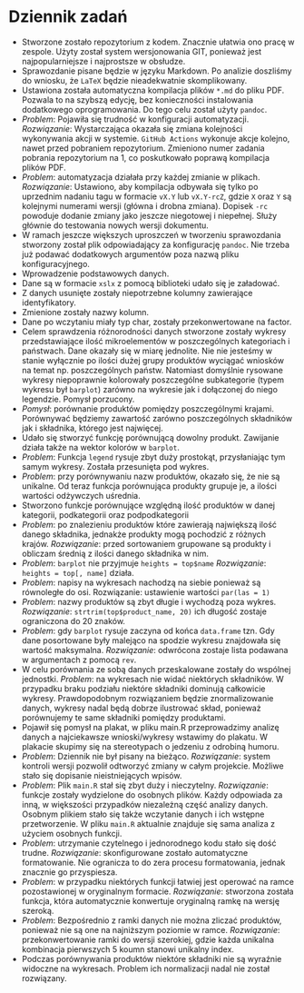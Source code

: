 # Dziennik zadań

- Stworzone zostało repozytorium z kodem. Znacznie ułatwia ono pracę w zespole.
  Użyty został system wersjonowania GIT, ponieważ jest najpopularniejsze i
  najprostsze w obsłudze.
- Sprawozdanie pisane będzie w języku Markdown. Po analizie doszliśmy do
  wniosku, że `LaTeX` będzie nieadekwatnie skomplikowany.
- Ustawiona została automatyczna kompilacja plików `*.md` do pliku PDF. Pozwala
  to na szybszą edycję, bez konieczności instalowania dodatkowego
  oprogramowania. Do tego celu został użyty `pandoc`.
- *Problem*: Pojawiła się trudność w konfiguracji automatyzacji.
  *Rozwiązanie*:
  Wystarczająca okazała się zmiana kolejności wykonywania akcji w systemie.
  `GitHub Actions` wykonuje akcje kolejno, nawet przed pobraniem repozytorium.
  Zmieniono numer zadania pobrania repozytorium na 1, co poskutkowało poprawą
  kompilacja plików PDF.
- *Problem*: automatyzacja działała przy każdej zmianie w plikach.
  *Rozwiązanie*: Ustawiono, aby kompilacja odbywała się tylko po uprzednim
  nadaniu tagu w formacie `vX.Y` lub `vX.Y-rcZ`, gdzie `X` oraz `Y` są kolejnymi
  numerami wersji (główna i drobna zmiana). Dopisek `-rc` powoduje dodanie
  zmiany jako jeszcze niegotowej i niepełnej. Służy głównie do testowania
  nowych wersji dokumentu.
- W ramach jeszcze większych uproszczeń w tworzeniu sprawozdania stworzony
  został plik odpowiadający za konfigurację `pandoc`. Nie trzeba już podawać
  dodatkowych argumentów poza nazwą pliku konfiguracyjnego.
- Wprowadzenie podstawowych danych.
- Dane są w formacie `xslx` z pomocą biblioteki udało się je załadować.
- Z danych usunięte zostały niepotrzebne kolumny zawierające identyfikatory.
- Zmienione zostały nazwy kolumn.
- Dane po wczytaniu miały typ char, zostały przekonwertowane na factor.
- Celem sprawdzenia różnorodności danych stworzone zostały wykresy
  przedstawiające ilość mikroelementów w poszczególnych kategoriach i państwach.
  Dane okazały się w miarę jednolite. Nie nie jesteśmy w stanie wyłącznie po
  ilości dużej grupy produktów wyciągać wniosków na temat np. poszczególnych
  państw. Natomiast domyślnie rysowane wykresy niepoprawnie kolorowały
  poszczególne subkategorie (typem wykresu był `barplot`) zarówno na wykresie
  jak i dołączonej do niego legendzie. Pomysł porzucony.
- *Pomysł*: porównanie produktów pomiędzy poszczególnymi krajami. Porównywać
  będziemy zawartość zarówno poszczególnych składników jak i składnika, którego
  jest najwięcej.
- Udało się stworzyć funkcję porównującą dowolny produkt. Zawijanie działa
  także na wektor kolorów w `barplot`.
- *Problem*: Funkcja `legend` rysuje zbyt duży prostokąt, przysłaniając tym
  samym wykresy. Została przesunięta pod wykres.
- *Problem*: przy porównywaniu nazw produktów, okazało się, że nie są unikalne. Od
  teraz funkcja porównująca produkty grupuje je, a ilości wartości odżywczych
  uśrednia.
- Stworzono funkcje porównujące względną ilość produktów w danej kategorii,
  podkategorii oraz podpodkategorii
- *Problem*: po znalezieniu produktów które zawierają największą ilość danego
  składnika, jednakże produkty mogą pochodzić z różnych krajów.
  *Rozwiązanie*: przed sortowaniem grupowane są produkty i obliczam średnią z
  ilości danego składnika w nim.
- *Problem*: `barplot` nie przyjmuje `heights = top$name`
  *Rozwiązanie*: `heights = top[, name]` działa.
- *Problem*: napisy na wykresach nachodzą na siebie ponieważ są równoległe do osi.
  Rozwiązanie: ustawienie wartości `par(las = 1)`
- *Problem*: nazwy produktów są zbyt długie i wychodzą poza wykres.
  *Rozwiązanie*: `strtrim(top$product_name, 20)` ich długość zostaje ograniczona
  do 20 znaków.
- *Problem*: gdy `barplot` rysuje zaczyna od końca `data.frame` tzn. Gdy dane
  posortowane były malejąco na spodzie wykresu znajdowała się wartość
  maksymalna.
  *Rozwiązanie*: odwrócona zostaje lista podawana w argumentach z pomocą `rev`.
- W celu porównania ze sobą danych przeskalowane zostały do wspólnej jednostki.
  *Problem*: na wykresach nie widać niektórych składników. W przypadku
  braku podziału niektóre składniki dominują całkowicie wykresy.
  Prawdopodobnym rozwiązaniem będzie znormalizowanie danych, wykresy nadal będą
  dobrze ilustrować skład, ponieważ porównujemy te same składniki pomiędzy
  produktami.
- Pojawił się pomysł na plakat, w pliku main.R przeprowadzimy analizę danych a
  najciekawsze wnioski/wykresy wstawimy do plakatu. W plakacie skupimy się na
  stereotypach o jedzeniu z odrobiną humoru.
- *Problem*: Dziennik nie był pisany na bieżąco.
  *Rozwiązanie*: system kontroli wersji pozwolił odtworzyć zmiany w całym
  projekcie. Możliwe stało się dopisanie nieistniejących wpisów.
- *Problem*: Plik `main.R` stał się zbyt duży i nieczytelny.
  *Rozwiązanie*: funkcje zostały wydzielone do osobnych plików. Każdy odpowiada
  za inną, w większości przypadków niezależną część analizy danych. Osobnym
  plikiem stało się także wczytanie danych i ich wstępne przetworzenie.
  W pliku `main.R` aktualnie znajduje się sama analiza z użyciem osobnych
  funkcji.
- *Problem*: utrzymanie czytelnego i jednorodnego kodu stało się dość trudne.
  *Rozwiązanie*: skonfigurowane zostało automatyczne formatowanie. Nie
  ogranicza to do zera procesu formatowania, jednak znacznie go przyspiesza.
- *Problem*: w przypadku niektórych funkcji łatwiej jest operować na ramce
  pozostawionej w oryginalnym formacie.
  *Rozwiązanie*: stworzona została funkcja, która automatycznie konwertuje
  oryginalną ramkę na wersję szeroką.
- *Problem*: Bezpośrednio z ramki danych nie można zliczać produktów, ponieważ
  nie są one na najniższym poziomie w ramce. 
  *Rozwiązanie*: przekonwertowanie ramki do wersji szerokiej, gdzie każda
  unikalna kombinacja pierwszych 5 koumn stanowi unikalny index.
- Podczas porównywania produktów niektóre składniki nie są wyraźnie widoczne na
  wykresach. Problem ich normalizacji nadal nie został rozwiązany.
